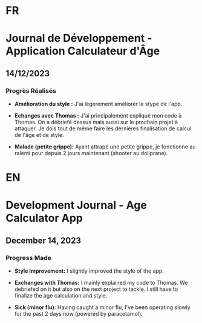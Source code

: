 # FR

# Journal de Développement - Application Calculateur d'Âge

## 14/12/2023

### Progrès Réalisés

- **Amélioration du style :**
  J'ai légerement améliorer le stype de l'app.

- **Echanges avec Thomas :**
  J'ai principalement expliqué mon code à Thomas.
  On a débriefé dessus mais aussi sur le prochain projet à attaquer.
  Je dois tout de même faire les dernières finalisation de calcul de l'âge et de style.

- **Malade (petite grippe):**
  Ayant attrapé une petite grippe, je fonctionne au ralenti pour depuis 2 jours maintenant (shooter au doliprane).

# EN

# Development Journal - Age Calculator App

## December 14, 2023

### Progress Made

- **Style Improvement:**
  I slightly improved the style of the app.

- **Exchanges with Thomas:**
  I mainly explained my code to Thomas.
  We debriefed on it but also on the next project to tackle.
  I still have to finalize the age calculation and style.

- **Sick (minor flu):**
  Having caught a minor flu, I've been operating slowly for the past 2 days now (powered by paracetamol).
